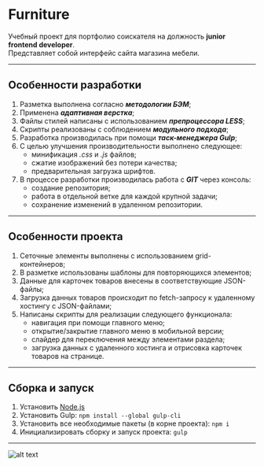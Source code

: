 # Furniture
Учебный проект для портфолио соискателя на должность **junior frontend developer**.<br>Представляет собой интерфейс сайта магазина мебели.
___
## Особенности разработки
1. Разметка выполнена согласно ***методологии БЭМ***;
2. Применена ***адаптивная верстка***;
3. Файлы стилей написаны с использованием  ***препроцессора LESS***;
4. Скрипты реализованы с соблюдением ***модульного подхода***;
5. Разработка производилась при помощи ***таск-менеджера Gulp***;
6. С целью улучшения производительности выполнено следующее:
   - минификация *.сss* и *.js* файлов;
   - сжатие изображений без потери качества;
   - предварительная загрузка шрифтов.
7. В процессе разработки производилась работа с ***GIT*** через консоль:
   - создание репозитория;
   - работа в отдельной ветке для каждой крупной задачи;
   - сохранение изменений в удаленном репозитории.
___
## Особенности проекта
1. Сеточные элементы выполнены с иcпользованием grid-контейнеров;
2. В разметке использованы шаблоны для повторяющихся элементов;
3. Данные для карточек товаров внесены в соответствующие JSON-файлы;
4. Загрузка данных товаров происходит по fetch-запросу к удаленному<br>хостингу с JSON-файлами;
4. Написаны скрипты для реализации следующего функционала:
   - навигация при помощи главного меню;
   - открытие/закрытие главного меню в мобильной версии;
   - слайдер для переключения между элементами раздела;
   - загрузка данных с удаленного хостинга и отрисовка карточек товаров на странице.
___
## Сборка и запуск
1. Установить [Node.js](https://nodejs.org/en/)
2. Установить Gulp: `npm install --global gulp-cli`
3. Установить все необходимые пакеты (в корне проекта): `npm i`
4. Инициализировать сборку и запуск проекта: `gulp`
___
![alt text](/source/img/furniture_screencast.gif?raw=true)

